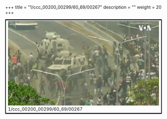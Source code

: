 +++
title = "1/ccc_00200_00299/60_69/00267"
description = ""
weight = 20
+++

<table style="border:2px solid black;max-width:800px;max-height:800px;" 
><tr><td>
<img class="center-fit-jpg"
src="/jpg_/aaa_20190430_NxaOmWaI8sI_00266.jpg">
1/ccc_00200_00299/60_69/00267
</img></td></tr></table>
